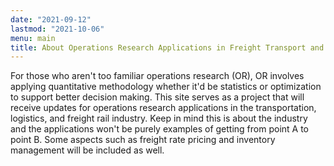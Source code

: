 ```yaml
---
date: "2021-09-12"
lastmod: "2021-10-06"
menu: main
title: About Operations Research Applications in Freight Transport and Logistics
---
```


For those who aren't too familiar operations research (OR), OR involves applying
quantitative methodology whether it'd be statistics or optimization to support
better decision making. This site serves as a project that will receive updates
for operations research applications in the transportation, logistics, and 
freight rail industry. Keep in mind this is about the industry and the 
applications won't be purely examples of getting from point A to point B. Some
aspects such as freight rate pricing and inventory management will be included as well.